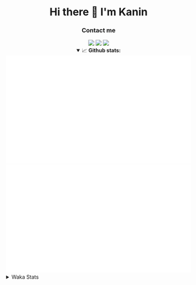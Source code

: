 <div align="center">
 <h1>Hi there 👋 I'm Kanin</h1>
 <h3>Contact me</h3>
 <a href="mailto:im@kanin.dev"><img src="https://img.shields.io/badge/gmail-%23D14836.svg?&style=for-the-badge&logo=gmail&logoColor=white"/></a>
 <a href="https://twitter.com/KaninDev"><img src="https://img.shields.io/badge/twitter-%231DA1F2.svg?&style=for-the-badge&logo=twitter&logoColor=white"/></a>
 <a href="https://www.linkedin.com/in/KaninDev"><img src="https://img.shields.io/badge/linkedin-%230077B5.svg?&style=for-the-badge&logo=linkedin&logoColor=white"/></a>
<details open>
  <summary>📈 <b>Github stats:</b></summary>
  <img src="https://github.com/Kanin/Kanin/blob/master/scripts/GitHubStats/generated/overview.svg"/>
  <img src="https://github.com/Kanin/Kanin/blob/master/scripts/GitHubStats/generated/languages.svg"/>
</details>
</div>

<details>
 <summary>Waka Stats</summary>

<!--START_SECTION:waka-->
![Code Time](http://img.shields.io/badge/Code%20Time-1%2C836%20hrs%2023%20mins-blue)

![Profile Views](http://img.shields.io/badge/Profile%20Views-0-blue)

![Lines of code](https://img.shields.io/badge/From%20Hello%20World%20I%27ve%20Written-21%20Thousand%20lines%20of%20code-blue)

**🐱 My GitHub Data** 

> 🏆 138 Contributions in the Year 2022
 > 
> 📦 84.0 kB Used in GitHub's Storage 
 > 
> 🚫 Not Opted to Hire
 > 
> 📜 13 Public Repositories 
 > 
> 🔑 9 Private Repositories  
 > 
**I'm an Early 🐤** 

```text
🌞 Morning    119 commits    ████░░░░░░░░░░░░░░░░░░░░░   17.92% 
🌆 Daytime    227 commits    ████████░░░░░░░░░░░░░░░░░   34.19% 
🌃 Evening    152 commits    █████░░░░░░░░░░░░░░░░░░░░   22.89% 
🌙 Night      166 commits    ██████░░░░░░░░░░░░░░░░░░░   25.0%

```
📅 **I'm Most Productive on Sunday** 

```text
Monday       119 commits    ████░░░░░░░░░░░░░░░░░░░░░   17.92% 
Tuesday      97 commits     ███░░░░░░░░░░░░░░░░░░░░░░   14.61% 
Wednesday    71 commits     ██░░░░░░░░░░░░░░░░░░░░░░░   10.69% 
Thursday     88 commits     ███░░░░░░░░░░░░░░░░░░░░░░   13.25% 
Friday       70 commits     ██░░░░░░░░░░░░░░░░░░░░░░░   10.54% 
Saturday     64 commits     ██░░░░░░░░░░░░░░░░░░░░░░░   9.64% 
Sunday       155 commits    █████░░░░░░░░░░░░░░░░░░░░   23.34%

```


📊 **This Week I Spent My Time On** 

```text
⌚︎ Time Zone: America/New_York

💬 Programming Languages: 
Python                   2 hrs 15 mins       █████████████████████░░░░   85.69% 
virtualenv               20 mins             ███░░░░░░░░░░░░░░░░░░░░░░   13.14% 
requirements.txt         1 min               ░░░░░░░░░░░░░░░░░░░░░░░░░   0.84% 
Text                     0 secs              ░░░░░░░░░░░░░░░░░░░░░░░░░   0.19% 
.env file                0 secs              ░░░░░░░░░░░░░░░░░░░░░░░░░   0.05%

🔥 Editors: 
PyCharm                  2 hrs 38 mins       █████████████████████████   100.0%

🐱‍💻 Projects: 
TomsBotPyCord            2 hrs 6 mins        ████████████████████░░░░░   79.8% 
OhioBot                  31 mins             █████░░░░░░░░░░░░░░░░░░░░   20.02% 
py-cord                  0 secs              ░░░░░░░░░░░░░░░░░░░░░░░░░   0.18% 
Unknown Project          0 secs              ░░░░░░░░░░░░░░░░░░░░░░░░░   0.01%

💻 Operating System: 
Linux                    2 hrs 38 mins       █████████████████████████   100.0%

```

**I Mostly Code in Python** 

```text
Python                   23 repos            ███████████████████░░░░░░   76.67% 
JavaScript               3 repos             ██░░░░░░░░░░░░░░░░░░░░░░░   10.0% 
Java                     2 repos             █░░░░░░░░░░░░░░░░░░░░░░░░   6.67% 
Kotlin                   1 repo              ░░░░░░░░░░░░░░░░░░░░░░░░░   3.33% 
HTML                     1 repo              ░░░░░░░░░░░░░░░░░░░░░░░░░   3.33%

```


**Timeline**

![Chart not found](https://raw.githubusercontent.com/Kanin/Kanin/master/charts/bar_graph.png) 


 Last Updated on 06/02/2022 18:13:45 UTC
<!--END_SECTION:waka-->
</details>

